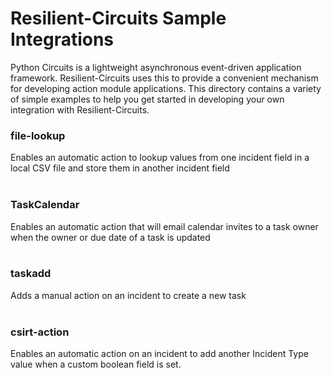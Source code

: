 Resilient-Circuits Sample Integrations
======================================

Python Circuits is a lightweight asynchronous event-driven application framework.  Resilient-Circuits uses this to provide a convenient mechanism for developing action module applications.  This directory contains a variety of simple examples to help you get started in developing your own integration with Resilient-Circuits.


### file-lookup
Enables an automatic action to lookup values from one incident field in a local CSV file and store them in another incident field
<br><br>
### TaskCalendar
Enables an automatic action that will email calendar invites to a task owner when the owner or due date of a task is updated
<br><br>
### taskadd
Adds a manual action on an incident to create a new task
<br><br>
### csirt-action
Enables an automatic action on an incident to add another Incident Type value when a custom boolean field is set.
<br><br>
